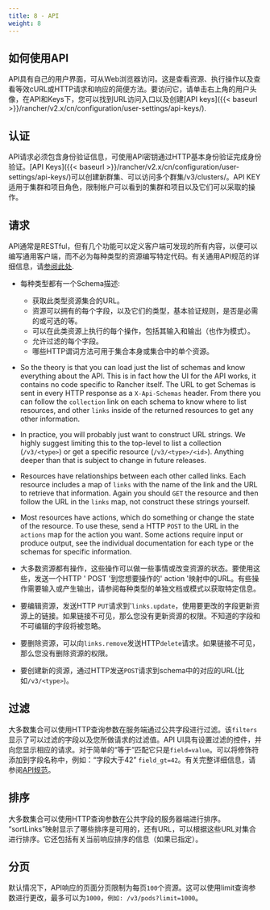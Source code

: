 ```yaml
---
title: 8 - API
weight: 8
---
```


## 如何使用API

API具有自己的用户界面，可从Web浏览器访问。这是查看资源、执行操作以及查看等效cURL或HTTP请求和响应的简便方法。要访问它，请单击右上角的用户头像，在API和Keys下，您可以找到URL访问入口以及创建[API keys]({{< baseurl >}}/rancher/v2.x/cn/configuration/user-settings/api-keys/).

## 认证

API请求必须包含身份验证信息，可使用API密钥通过HTTP基本身份验证完成身份验证。[API Keys]({{< baseurl >}}/rancher/v2.x/cn/configuration/user-settings/api-keys/)可以创建新群集、可以访问多个群集/v3/clusters/。API KEY适用于集群和项目角色，限制帐户可以看到的集群和项目以及它们可以采取的操作。

## 请求

API通常是RESTful，但有几个功能可以定义客户端可发现的所有内容，以便可以编写通用客户端，而不必为每种类型的资源编写特定代码。有关通用API规范的详细信息，请[参阅此处](https://github.com/rancher/api-spec/blob/master/specification.md).

- 每种类型都有一个Schema描述:
  - 获取此类型资源集合的URL。
  - 资源可以拥有的每个字段，以及它们的类型，基本验证规则，是否是必需的或可选的等。
  - 可以在此类资源上执行的每个操作，包括其输入和输出（也作为模式）。
  - 允许过滤的每个字段。
  - 哪些HTTP谓词方法可用于集合本身或集合中的单个资源。
  
- So the theory is that you can load just the list of schemas and know everything about the API.  This is in fact how the UI for the API works, it contains no code specific to Rancher itself.  The URL to get Schemas is sent in every HTTP response as a `X-Api-Schemas` header.  From there you can follow the `collection` link on each schema to know where to list resources, and other `links` inside of the returned resources to get any other information.

- In practice, you will probably just want to construct URL strings.  We highly suggest limiting this to the top-level to list a collection (`/v3/<type>`) or get a specific resource (`/v3/<type>/<id>`).  Anything deeper than that is subject to change in future releases.

- Resources have relationships between each other called links.  Each resource includes a map of `links` with the name of the link and the URL to retrieve that information.  Again you should `GET` the resource and then follow the URL in the `links` map, not construct these strings yourself.

- Most resources have actions, which do something or change the state of the resource.  To use these, send a HTTP `POST` to the URL in the `actions` map for the action you want.  Some actions require input or produce output, see the individual documentation for each type or the schemas for specific information.
- 大多数资源都有操作，这些操作可以做一些事情或改变资源的状态。要使用这些，发送一个HTTP ' POST '到您想要操作的' action '映射中的URL。有些操作需要输入或产生输出，请参阅每种类型的单独文档或模式以获取特定信息。

- 要编辑资源，发送HTTP `PUT`请求到'`links.update`，使用要更改的字段更新资源上的链接。如果链接不可见，那么您没有更新资源的权限。不知道的字段和不可编辑的字段将被忽略。
- 要删除资源，可以向`links.remove`发送HTTP`delete`请求。如果链接不可见，那么您没有删除资源的权限。
- 要创建新的资源，通过HTTP发送`POST`请求到schema中的对应的URL(比如`/v3/<type>`)。

## 过滤

大多数集合可以使用HTTP查询参数在服务端通过公共字段进行过滤。该`filters`显示了可以过滤的字段以及您所做请求的过滤值。API UI具有设置过滤的控件，并向您显示相应的请求。对于简单的“等于”匹配它只是`field=value`。可以将修饰符添加到字段名称中，例如：“字段大于42” `field_gt=42`。有关完整详细信息，请参阅[API规范](https://github.com/rancher/api-spec/blob/master/specification.md#filtering)。

## 排序

大多数集合可以使用HTTP查询参数在公共字段的服务器端进行排序。 “sortLinks”映射显示了哪些排序是可用的，还有URL，可以根据这些URL对集合进行排序。它还包括有关当前响应排序的信息（如果已指定）。

## 分页

默认情况下，API响应的页面分页限制为每页`100`个资源。这可以使用limit查询参数进行更改，最多可以为`1000`，`例如: /v3/pods?limit=1000`。